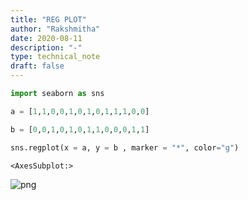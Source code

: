 ```yaml
---
title: "REG PLOT"
author: "Rakshmitha"
date: 2020-08-11
description: "-"
type: technical_note
draft: false
---
```


```python
import seaborn as sns
```


```python
a = [1,1,0,0,1,0,1,0,1,1,1,0,0]

b = [0,0,1,0,1,0,1,1,0,0,0,1,1]
```


```python
sns.regplot(x = a, y = b , marker = "*", color="g")
```




    <AxesSubplot:>




![png](regplot_3_1.png)



```python

```
